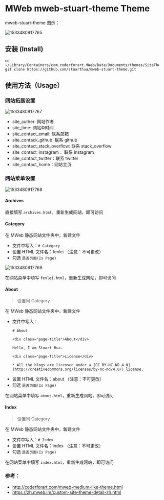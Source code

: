 # MWeb mweb-stuart-theme Theme

mweb-stuart-theme 图示：

![1533480917765](http://res.stuarthua.com/1533480917765.png)

## 安装 (Install)

```
cd ~/Library/Containers/com.coderforart.MWeb/Data/Documents/themes/SiteThemes
git clone https://github.com/stuarthua/mweb-stuart-theme.git
```

## 使用方法（Usage）

### 网站拓展设置

![1533480917767](http://res.stuarthua.com/1533480917767.png)

* site_auther: 网站作者
* site_time: 网站©时间
* site_contact_email: 联系邮箱
* site_contack_github: 联系 github
* site_contact_stack_overflow: 联系 stack_overflow
* site_contact_instagram： 联系 instagram
* site_contact_twitter：联系 twitter
* site_contact_home：网站主页

### 网站菜单设置

![1533480917768](http://res.stuarthua.com/1533480917768.png)


#### Archives

直接填写 `archives.html`，重新生成网站，即可访问

#### Category

在 MWeb 静态网站文件夹中，新建文件

* 文件中写入：`# Category`
* 设置 HTML 文件名：fenlei （注意：不可更改）
* 勾选 `是否页面(Is Page)`

![1533480917769](http://res.stuarthua.com/1533480917769.png)

在网站菜单中填写 `fenlei.html`，重新生成网站，即可访问

#### About

>设置同 Category

在 MWeb 静态网站文件夹中，新建文件

* 文件中写入：
  ```
  # About
  
  <div class="page-title">About</div>
  
  Hello, I am Stuart Hua.
  
  <div class="page-title">License</div>
  
  * All the blogs are licensed under a [CC BY-NC-ND 4.0]  (http://creativecommons.org/licenses/by-nc-nd/4.0/) license.
  ```
* 设置 HTML 文件名：about （注意：不可更改）
* 勾选 `是否页面(Is Page)`

在网站菜单中填写 `about.html`，重新生成网站，即可访问

#### Index

>设置同 Category

在 MWeb 静态网站文件夹中，新建文件

* 文件中写入：`# Index`
* 设置 HTML 文件名：index （注意：不可更改）
* 勾选 `是否页面(Is Page)`

在网站菜单中填写 `index.html`，重新生成网站，即可访问

### 参考：

* http://coderforart.com/mweb-medium-like-theme.html
* https://zh.mweb.im/custom-site-theme-detail-zh.html

